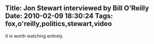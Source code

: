 Title: Jon Stewart interviewed by Bill O'Reilly
Date: 2010-02-09 18:30:24
Tags: fox,o'reilly,politics,stewart,video
---
It is worth watching entirely.

<div align="center"><script src="http://video.foxnews.com/v/embed.js?id=4003531&amp;w=400&amp;h=249" type="text/javascript"></script></div>